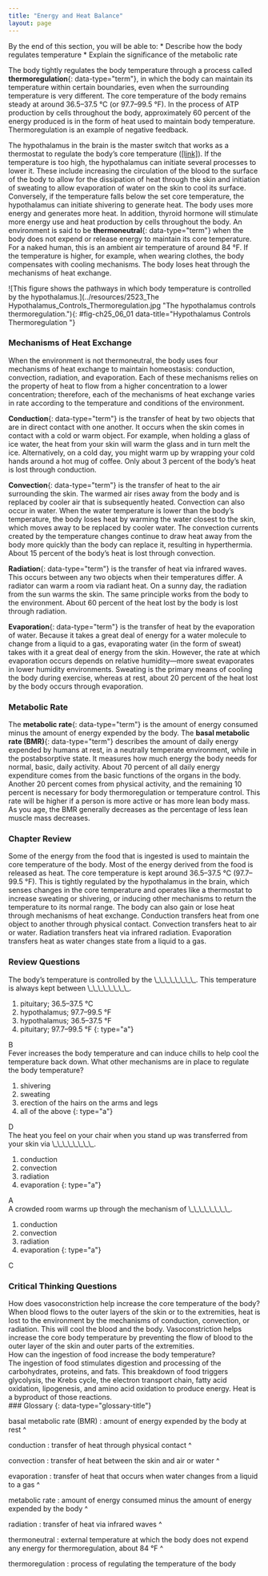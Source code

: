 ```yaml
---
title: "Energy and Heat Balance"
layout: page
---
```



<div data-type="abstract" markdown="1">
By the end of this section, you will be able to:
* Describe how the body regulates temperature
* Explain the significance of the metabolic rate

</div>

The body tightly regulates the body temperature through a process called **thermoregulation**{: data-type="term"}, in which the body can maintain its temperature within certain boundaries, even when the surrounding temperature is very different. The core temperature of the body remains steady at around 36.5–37.5 °C (or 97.7–99.5 °F). In the process of ATP production by cells throughout the body, approximately 60 percent of the energy produced is in the form of heat used to maintain body temperature. Thermoregulation is an example of negative feedback.

The hypothalamus in the brain is the master switch that works as a thermostat to regulate the body’s core temperature ([\[link\]](#fig-ch25_06_01)). If the temperature is too high, the hypothalamus can initiate several processes to lower it. These include increasing the circulation of the blood to the surface of the body to allow for the dissipation of heat through the skin and initiation of sweating to allow evaporation of water on the skin to cool its surface. Conversely, if the temperature falls below the set core temperature, the hypothalamus can initiate shivering to generate heat. The body uses more energy and generates more heat. In addition, thyroid hormone will stimulate more energy use and heat production by cells throughout the body. An environment is said to be **thermoneutral**{: data-type="term"} when the body does not expend or release energy to maintain its core temperature. For a naked human, this is an ambient air temperature of around 84 °F. If the temperature is higher, for example, when wearing clothes, the body compensates with cooling mechanisms. The body loses heat through the mechanisms of heat exchange.

 ![This figure shows the pathways in which body temperature is controlled by the hypothalamus.](../resources/2523_The Hypothalamus_Controls_Thermoregulation.jpg "The hypothalamus controls thermoregulation."){: #fig-ch25_06_01 data-title="Hypothalamus Controls Thermoregulation "}

### Mechanisms of Heat Exchange

When the environment is not thermoneutral, the body uses four mechanisms of heat exchange to maintain homeostasis: conduction, convection, radiation, and evaporation. Each of these mechanisms relies on the property of heat to flow from a higher concentration to a lower concentration; therefore, each of the mechanisms of heat exchange varies in rate according to the temperature and conditions of the environment.

**Conduction**{: data-type="term"} is the transfer of heat by two objects that are in direct contact with one another. It occurs when the skin comes in contact with a cold or warm object. For example, when holding a glass of ice water, the heat from your skin will warm the glass and in turn melt the ice. Alternatively, on a cold day, you might warm up by wrapping your cold hands around a hot mug of coffee. Only about 3 percent of the body’s heat is lost through conduction.

**Convection**{: data-type="term"} is the transfer of heat to the air surrounding the skin. The warmed air rises away from the body and is replaced by cooler air that is subsequently heated. Convection can also occur in water. When the water temperature is lower than the body’s temperature, the body loses heat by warming the water closest to the skin, which moves away to be replaced by cooler water. The convection currents created by the temperature changes continue to draw heat away from the body more quickly than the body can replace it, resulting in hyperthermia. About 15 percent of the body’s heat is lost through convection.

**Radiation**{: data-type="term"} is the transfer of heat via infrared waves. This occurs between any two objects when their temperatures differ. A radiator can warm a room via radiant heat. On a sunny day, the radiation from the sun warms the skin. The same principle works from the body to the environment. About 60 percent of the heat lost by the body is lost through radiation.

**Evaporation**{: data-type="term"} is the transfer of heat by the evaporation of water. Because it takes a great deal of energy for a water molecule to change from a liquid to a gas, evaporating water (in the form of sweat) takes with it a great deal of energy from the skin. However, the rate at which evaporation occurs depends on relative humidity—more sweat evaporates in lower humidity environments. Sweating is the primary means of cooling the body during exercise, whereas at rest, about 20 percent of the heat lost by the body occurs through evaporation.

### Metabolic Rate

The **metabolic rate**{: data-type="term"} is the amount of energy consumed minus the amount of energy expended by the body. The **basal metabolic rate (BMR)**{: data-type="term"} describes the amount of daily energy expended by humans at rest, in a neutrally temperate environment, while in the postabsorptive state. It measures how much energy the body needs for normal, basic, daily activity. About 70 percent of all daily energy expenditure comes from the basic functions of the organs in the body. Another 20 percent comes from physical activity, and the remaining 10 percent is necessary for body thermoregulation or temperature control. This rate will be higher if a person is more active or has more lean body mass. As you age, the BMR generally decreases as the percentage of less lean muscle mass decreases.

### Chapter Review

Some of the energy from the food that is ingested is used to maintain the core temperature of the body. Most of the energy derived from the food is released as heat. The core temperature is kept around 36.5–37.5 °C (97.7–99.5 °F). This is tightly regulated by the hypothalamus in the brain, which senses changes in the core temperature and operates like a thermostat to increase sweating or shivering, or inducing other mechanisms to return the temperature to its normal range. The body can also gain or lose heat through mechanisms of heat exchange. Conduction transfers heat from one object to another through physical contact. Convection transfers heat to air or water. Radiation transfers heat via infrared radiation. Evaporation transfers heat as water changes state from a liquid to a gas.

### Review Questions

<div data-type="exercise">
<div data-type="problem" markdown="1">
The body’s temperature is controlled by the \_\_\_\_\_\_\_\_. This temperature is always kept between \_\_\_\_\_\_\_\_.

1.  pituitary; 36.5–37.5 °C
2.  hypothalamus; 97.7–99.5 °F
3.  hypothalamus; 36.5–37.5 °F
4.  pituitary; 97.7–99.5 °F
{: type="a"}

</div>
<div data-type="solution" markdown="1">
B

</div>
</div>

<div data-type="exercise">
<div data-type="problem" markdown="1">
Fever increases the body temperature and can induce chills to help cool the temperature back down. What other mechanisms are in place to regulate the body temperature?

1.  shivering
2.  sweating
3.  erection of the hairs on the arms and legs
4.  all of the above
{: type="a"}

</div>
<div data-type="solution" markdown="1">
D

</div>
</div>

<div data-type="exercise">
<div data-type="problem" markdown="1">
The heat you feel on your chair when you stand up was transferred from your skin via \_\_\_\_\_\_\_\_.

1.  conduction
2.  convection
3.  radiation
4.  evaporation
{: type="a"}

</div>
<div data-type="solution" markdown="1">
A

</div>
</div>

<div data-type="exercise">
<div data-type="problem" markdown="1">
A crowded room warms up through the mechanism of \_\_\_\_\_\_\_\_.

1.  conduction
2.  convection
3.  radiation
4.  evaporation
{: type="a"}

</div>
<div data-type="solution" markdown="1">
C

</div>
</div>

### Critical Thinking Questions

<div data-type="exercise">
<div data-type="problem" markdown="1">
How does vasoconstriction help increase the core temperature of the body?

</div>
<div data-type="solution" markdown="1">
When blood flows to the outer layers of the skin or to the extremities, heat is lost to the environment by the mechanisms of conduction, convection, or radiation. This will cool the blood and the body. Vasoconstriction helps increase the core body temperature by preventing the flow of blood to the outer layer of the skin and outer parts of the extremities.

</div>
</div>

<div data-type="exercise">
<div data-type="problem" markdown="1">
How can the ingestion of food increase the body temperature?

</div>
<div data-type="solution" markdown="1">
The ingestion of food stimulates digestion and processing of the carbohydrates, proteins, and fats. This breakdown of food triggers glycolysis, the Krebs cycle, the electron transport chain, fatty acid oxidation, lipogenesis, and amino acid oxidation to produce energy. Heat is a byproduct of those reactions.

</div>
</div>

<div data-type="glossary" markdown="1">
### Glossary
{: data-type="glossary-title"}

basal metabolic rate (BMR)
: amount of energy expended by the body at rest
^

conduction
: transfer of heat through physical contact
^

convection
: transfer of heat between the skin and air or water
^

evaporation
: transfer of heat that occurs when water changes from a liquid to a gas
^

metabolic rate
: amount of energy consumed minus the amount of energy expended by the body
^

radiation
: transfer of heat via infrared waves
^

thermoneutral
: external temperature at which the body does not expend any energy for thermoregulation, about 84 °F
^

thermoregulation
: process of regulating the temperature of the body

</div>

